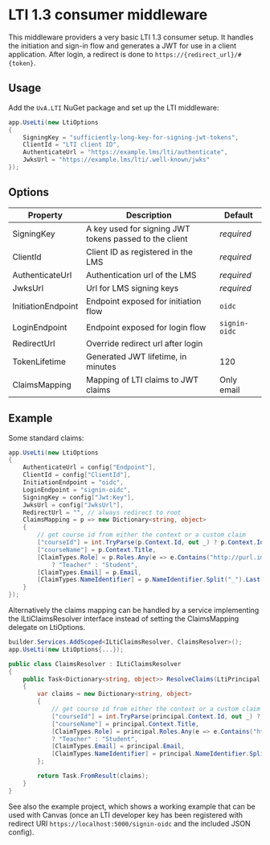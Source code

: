 # LTI 1.3 consumer middleware

This middleware providers a very basic LTI 1.3 consumer setup.
It handles the initiation and sign-in flow and generates a JWT for use in a client application.
After login, a redirect is done to `https://{redirect_url}/#{token}`. 

## Usage

Add the `UvA.LTI` NuGet package and set up the LTI middleware:

```csharp
app.UseLti(new LtiOptions 
{
    SigningKey = "sufficiently-long-key-for-signing-jwt-tokens",
    ClientId = "LTI client ID",
    AuthenticateUrl = "https://example.lms/lti/authenticate",
    JwksUrl = "https://example.lms/lti/.well-known/jwks"
});
```

## Options

| Property           | Description                                            | Default       |
|--------------------|--------------------------------------------------------|---------------|
| SigningKey         | A key used for signing JWT tokens passed to the client | _required_    |
| ClientId           | Client ID as registered in the LMS                     | _required_    |
| AuthenticateUrl    | Authentication url of the LMS                          | _required_    |
| JwksUrl            | Url for LMS signing keys                               | _required_    |
| InitiationEndpoint | Endpoint exposed for initiation flow                   | `oidc`        |
| LoginEndpoint      | Endpoint exposed for login flow                        | `signin-oidc` |
| RedirectUrl        | Override redirect url after login                      |               |
| TokenLifetime      | Generated JWT lifetime, in minutes                     | 120           |
| ClaimsMapping      | Mapping of LTI claims to JWT claims                    | Only email    |

## Example

Some standard claims:
```cs
app.UseLti(new LtiOptions
{
    AuthenticateUrl = config["Endpoint"],
    ClientId = config["ClientId"],
    InitiationEndpoint = "oidc",
    LoginEndpoint = "signin-oidc",
    SigningKey = config["Jwt:Key"],
    JwksUrl = config["JwksUrl"],
    RedirectUrl = "", // always redirect to root 
    ClaimsMapping = p => new Dictionary<string, object>
    {
        // get course id from either the context or a custom claim
        ["courseId"] = int.TryParse(p.Context.Id, out _) ? p.Context.Id : p.CustomClaims?.GetProperty("courseid").ToString(),
        ["courseName"] = p.Context.Title,
        [ClaimTypes.Role] = p.Roles.Any(e => e.Contains("http://purl.imsglobal.org/vocab/lis/v2/membership#Instructor"))
            ? "Teacher" : "Student", 
        [ClaimTypes.Email] = p.Email,
        [ClaimTypes.NameIdentifier] = p.NameIdentifier.Split("_").Last(),
    }
});
```
Alternatively the claims mapping can be handled by a service implementing the ILtiClaimsResolver interface instead of setting the ClaimsMapping delegate on LtiOptions.
```cs
builder.Services.AddScoped<ILtiClaimsResolver, ClaimsResolver>();
app.UseLti(new LtiOptions{...});
```
```cs
public class ClaimsResolver : ILtiClaimsResolver
{
    public Task<Dictionary<string, object>> ResolveClaims(LtiPrincipal principal)
    {
        var claims = new Dictionary<string, object>
        {
            // get course id from either the context or a custom claim
            ["courseId"] = int.TryParse(principal.Context.Id, out _) ? principal.Context.Id : principal.CustomClaims?.GetProperty("courseid").ToString(),
            ["courseName"] = principal.Context.Title,
            [ClaimTypes.Role] = principal.Roles.Any(e => e.Contains("http://purl.imsglobal.org/vocab/lis/v2/membership#Instructor"))
            ? "Teacher" : "Student",
            [ClaimTypes.Email] = principal.Email,
            [ClaimTypes.NameIdentifier] = principal.NameIdentifier.Split("_").Last(),
        };

        return Task.FromResult(claims);
    }
}
```
See also the example project, which shows a working example that can be used with Canvas (once an LTI developer key has been registered with redirect URI `https://localhost:5000/signin-oidc` and the included JSON config).
